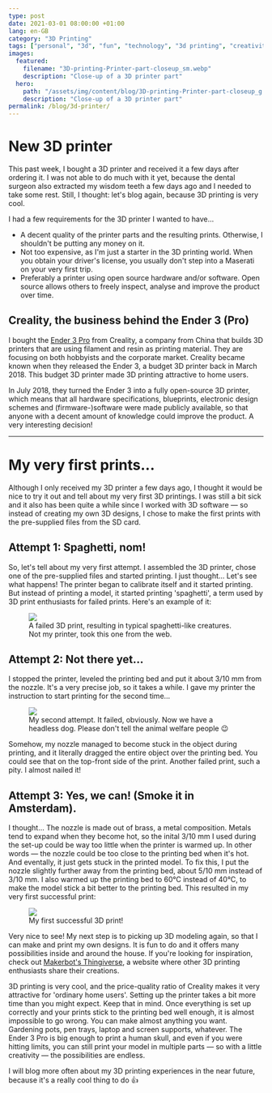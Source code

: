```yaml
---
type: post
date: 2021-03-01 08:00:00 +01:00
lang: en-GB
category: "3D Printing"
tags: ["personal", "3d", "fun", "technology", "3d printing", "creativity"]
images:
  featured:
    filename: "3D-printing-Printer-part-closeup_sm.webp"
    description: "Close-up of a 3D printer part"
  hero:
    path: "/assets/img/content/blog/3D-printing-Printer-part-closeup_g.webp"
    description: "Close-up of a 3D printer part"
permalink: /blog/3d-printer/
---
```


# New 3D printer

This past week, I bought a 3D printer and received it a few days after ordering it. I was not able to do much with it yet, because the dental surgeon also <tooltip text="I might just sound stupid now">extracted my wisdom teeth</tooltip> a few days ago and I <tooltip text="went AWOL">needed to take some rest</tooltip>. Still, I thought: let's blog again, because 3D printing is very cool. 

I had a few requirements for the 3D printer I wanted to have...

- A decent quality of the printer parts and the resulting prints. Otherwise, I shouldn't be putting any money on it.
- Not too expensive, as I'm just a starter in the 3D printing world. When you obtain your driver's license, you usually don't step into a <tooltip text="a luxury supercar">Maserati</tooltip> on your very first trip.
- Preferably a printer using open source hardware and/or software. Open source allows others to freely inspect, analyse and improve the product over time.

## Creality, the business behind the Ender 3 (Pro)

I bought the [Ender 3 Pro][] from Creality, a company from China that builds 3D printers that are using filament and resin as printing material. They are focusing on both hobbyists and the corporate market. Creality became known when they released the Ender 3, a budget 3D printer back in March 2018. This budget 3D printer made 3D printing attractive to home users.


In July 2018, they turned the Ender 3 into a fully open-source 3D printer, which means that all hardware specifications, blueprints, electronic design schemes and (<tooltip text="software that controls the hardware pieces like the motors and acutators, on a low-level basis">firmware</tooltip>-)software were made publicly available, so that anyone with a decent amount of knowledge could improve the product. A very interesting decision!

---

# My very first prints...

Although I only received my 3D printer a few days ago, I thought it would be nice to try it out and tell about my very first 3D printings. I was still a bit sick and it also has been quite a while since I worked with 3D software &mdash; so instead of creating my own 3D designs, I chose to make the first prints with the pre-supplied files from the SD card. 

## Attempt 1: Spaghetti, nom!

So, let's tell about my very first attempt. I assembled the 3D printer, chose one of the pre-supplied files and started printing. I just thought... Let's see what happens! The printer began to calibrate itself and it started printing. But instead of printing a model, it started printing 'spaghetti', a term used by 3D print enthusiasts for failed prints. Here's an example of it:

<figure><img src="/assets/img/content/blog/3D-printing-Spaghetti.webp"/><figcaption>A failed 3D print, resulting in typical spaghetti-like creatures. Not my printer, took this one from the web.</figcaption></figure>

## Attempt 2: Not there yet...

I stopped the printer, leveled the printing bed and put it about 3/10 mm from the nozzle. It's a very precise job, so it takes a while. I gave my printer the instruction to start printing for the second time...

<figure><img src="/assets/img/content/blog/3D-printing-Second-failed-print.webp"/><figcaption>My second attempt. It failed, obviously. Now we have a headless dog. Please don't tell the animal welfare people &#x1f609;</figcaption></figure>

Somehow, my nozzle managed to become stuck in the object during printing, and it literally dragged the entire object over the printing bed. You could see that on the top-front side of the print. Another failed print, such a pity. I almost nailed it!

## Attempt 3: Yes, we can! (Smoke it in Amsterdam).

I thought... The nozzle is made out of brass, a metal composition. Metals tend to expand when they become hot, so the inital 3/10 mm I used during the set-up could be way too little when the printer is warmed up. In other words &mdash; the nozzle could be too close to the printing bed when it's hot. And eventally, it just gets stuck in the printed model. To fix this, I put the nozzle slightly further away from the printing bed, about 5/10 mm instead of 3/10 mm. I also warmed up the printing bed to 60&deg;C instead of 40&deg;C, to make the model stick a bit better to the printing bed. This resulted in my very first successful print:

<figure><img src="/assets/img/content/blog/3D-printing-First-successful-print.webp"/><figcaption>My first successful 3D print!</figcaption></figure>

Very nice to see! My next step is to picking up 3D modeling again, so that I can make and print my own designs. It is fun to do and it offers many possibilities inside and around the house. If you're looking for inspiration, check out [Makerbot's Thingiverse][], a website where other 3D printing enthusiasts share their creations.

3D printing is very cool, and the price-quality ratio of Creality makes it very attractive for '<tooltip text="real geeks">ordinary home users</tooltip>'. Setting up the printer takes a bit more time than you might expect. Keep that in mind. Once everything is set up correctly and your prints stick to the printing bed well enough, it is <tooltip text="still">almost</tooltip> impossible to go wrong. You can make almost anything you want. Gardening pots, pen trays, laptop and screen supports, whatever. The Ender 3 Pro is big enough to print a human skull, and even if you were hitting limits, you can still print your model in multiple parts &mdash; so with a little creativity &mdash; the possibilities are endless.

I will blog more often about my 3D printing experiences in the near future, because it's a really cool thing to do :+1:

[Ender 3 Pro]: https://www.creality3dofficial.com/products/creality-ender-3-pro-3d-printer	"Order page of the Ender 3 Pro, a 3D printer made by Creality"
[Makerbot's Thingiverse]: https://www.thingiverse.com/	"Makerbot Thingiverse, a website where 3D artists share their creations."

